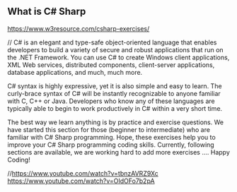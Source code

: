 ## What is C# Sharp

https://www.w3resource.com/csharp-exercises/

//
C# is an elegant and type-safe object-oriented language that enables developers to build a variety of secure and robust applications that run on the .NET Framework. You can use C# to create Windows client applications, XML Web services, distributed components, client-server applications, database applications, and much, much more.

C# syntax is highly expressive, yet it is also simple and easy to learn. The curly-brace syntax of C# will be instantly recognizable to anyone familiar with C, C++ or Java. Developers who know any of these languages are typically able to begin to work productively in C# within a very short time.

The best way we learn anything is by practice and exercise questions. We have started this section for those (beginner to intermediate) who are familiar with C# Sharp programming. Hope, these exercises help you to improve your C# Sharp programming coding skills. Currently, following sections are available, we are working hard to add more exercises .... Happy Coding!


//https://www.youtube.com/watch?v=tbnzAVRZ9Xc <watch everyday>
https://www.youtube.com/watch?v=OIdOFo7b2pA<millionaire morning>